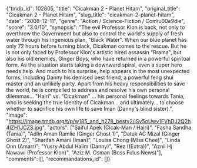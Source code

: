 {"tmdb_id": 102805, "title": "Cicakman 2 - Planet Hitam", "original_title": "Cicakman 2 - Planet Hitam", "slug_title": "cicakman-2-planet-hitam", "date": "2008-12-11", "genre": "Action / Science-Fiction / Com\u00e9die", "score": "3.0/10", "synopsis": "The evil Professor Klon is back, not only to overthrow the Government but also to control the world's supply of fresh water through his ingenious plan, \"Black Water\". When our blue planet has only 72 hours before turning black, Cicakman comes to the rescue. But he is not only faced by Professor Klon's artistic hired assassin \"Rrama\", but also his old enemies, Ginger Boys, who have returned in a powerful spiritual form. As the situation starts taking a downward spiral, even a super hero needs help. And much to his surprise, help appears in the most unexpected forms, including Danny his demised best friend, a powerful feng shui master and an unlikely party. Apart from his heavy responsibilities to save the world, he is compelled to address and resolve his own personal dilemmas... \"Hairi\" vs. \"Cicakman\" ... his personal feelings towards Tania, who is seeking the true identity of Cicakman... and ultimately... to choose whether to sacrifice his own life to save Iman (Danny's blind sister).", "image": "https://image.tmdb.org/t/p/w185_and_h278_bestv2/iSv5oUwv1FVhDJ2Q2h4IZH1JCZS.jpg", "actors": ["Saiful Apek (Cicak-Man / Hairi)", "Fasha Sandha (Tania)", "Adlin Aman Ramlie (Ginger Ghost 1)", "Datuk AC Mizal (Ginger Ghost 2)", "Sharifah Amani (Iman)", "Louisa Chong (Miss Chee)", "Linda Onn (Amarr)", "Yusry Abdul Halim (Danny)", "Rez ((Extra))", "Aznil Hj Nawawi (Professor Klon)", "Aziz M. Osman (Boss Fulus News)"], "comments": [], "recommandations_id": []}